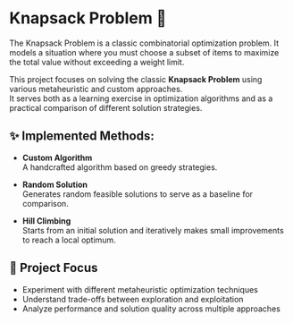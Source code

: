 # Knapsack Problem 🎒

The Knapsack Problem is a classic combinatorial optimization problem.
It models a situation where you must choose a subset of items to maximize the total value without exceeding a weight limit.

This project focuses on solving the classic **Knapsack Problem** using various metaheuristic and custom approaches.  
It serves both as a learning exercise in optimization algorithms and as a practical comparison of different solution strategies.

## ✨ Implemented Methods:

- **Custom Algorithm**  
  A handcrafted algorithm based on greedy strategies.
  
- **Random Solution**  
  Generates random feasible solutions to serve as a baseline for comparison.
  
- **Hill Climbing**  
  Starts from an initial solution and iteratively makes small improvements to reach a local optimum.
  

## 🧠 Project Focus

- Experiment with different metaheuristic optimization techniques
- Understand trade-offs between exploration and exploitation
- Analyze performance and solution quality across multiple approaches
